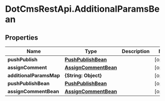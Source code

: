 # DotCmsRestApi.AdditionalParamsBean

## Properties

Name | Type | Description | Notes
------------ | ------------- | ------------- | -------------
**pushPublish** | [**PushPublishBean**](PushPublishBean.md) |  | [optional] 
**assignComment** | [**AssignCommentBean**](AssignCommentBean.md) |  | [optional] 
**additionalParamsMap** | **{String: Object}** |  | [optional] 
**pushPublishBean** | [**PushPublishBean**](PushPublishBean.md) |  | [optional] 
**assignCommentBean** | [**AssignCommentBean**](AssignCommentBean.md) |  | [optional] 


